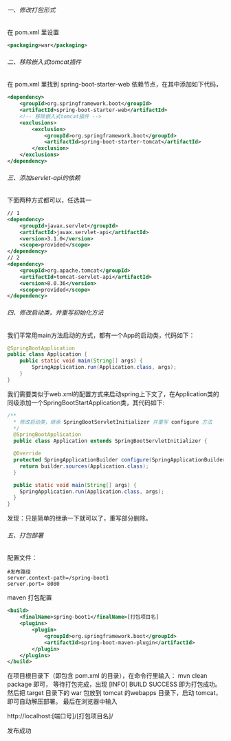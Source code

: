 ###### 一、修改打包形式

在 pom.xml 里设置

```xml
<packaging>war</packaging>
```

###### 二、移除嵌入式tomcat插件

在 pom.xml 里找到 spring-boot-starter-web 依赖节点，在其中添加如下代码，

```xml
<dependency>
    <groupId>org.springframework.boot</groupId>
    <artifactId>spring-boot-starter-web</artifactId>
    <!-- 移除嵌入式tomcat插件 -->
    <exclusions>
        <exclusion>
            <groupId>org.springframework.boot</groupId>
            <artifactId>spring-boot-starter-tomcat</artifactId>
        </exclusion>
    </exclusions>
</dependency>
```

###### 三、添加servlet-api的依赖

下面两种方式都可以，任选其一

```xml
// 1
<dependency>
    <groupId>javax.servlet</groupId>
    <artifactId>javax.servlet-api</artifactId>
    <version>3.1.0</version>
    <scope>provided</scope>
</dependency>
// 2
<dependency>
    <groupId>org.apache.tomcat</groupId>
    <artifactId>tomcat-servlet-api</artifactId>
    <version>8.0.36</version>
    <scope>provided</scope>
</dependency>
```

###### 四、修改启动类，并重写初始化方法

我们平常用main方法启动的方式，都有一个App的启动类，代码如下：

```java
@SpringBootApplication
public class Application {
    public static void main(String[] args) {
        SpringApplication.run(Application.class, args);
    }
}
```

我们需要类似于web.xml的配置方式来启动spring上下文了，在Application类的同级添加一个SpringBootStartApplication类，其代码如下:

```java
/**
  * 修改启动类，继承 SpringBootServletInitializer 并重写 configure 方法
  */
  @SpringBootApplication
  public class Application extends SpringBootServletInitializer {

  @Override
  protected SpringApplicationBuilder configure(SpringApplicationBuilder builder) {
  	return builder.sources(Application.class);
  }

  public static void main(String[] args) {
  	SpringApplication.run(Application.class, args);
  }
}
```

发现：只是简单的继承一下就可以了，重写部分删除。

###### 五、打包部署

配置文件：

```properties
#发布路径
server.context-path=/spring-boot1 
server.port= 8080
```

maven 打包配置


```xml
<build>
	<finalName>spring-boot1</finalName>[打包项目名]
	<plugins>
		<plugin>
			<groupId>org.springframework.boot</groupId>
			<artifactId>spring-boot-maven-plugin</artifactId>
		</plugin>
	</plugins>
</build>
```

在项目根目录下（即包含 pom.xml 的目录），在命令行里输入： 
mvn clean package 即可， 等待打包完成，出现 [INFO] BUILD SUCCESS 即为打包成功。 
然后把 target 目录下的 war 包放到 tomcat 的webapps 目录下，启动 tomcat，即可自动解压部署。 
最后在浏览器中输入

http://localhost:[端口号]/[打包项目名]/

发布成功